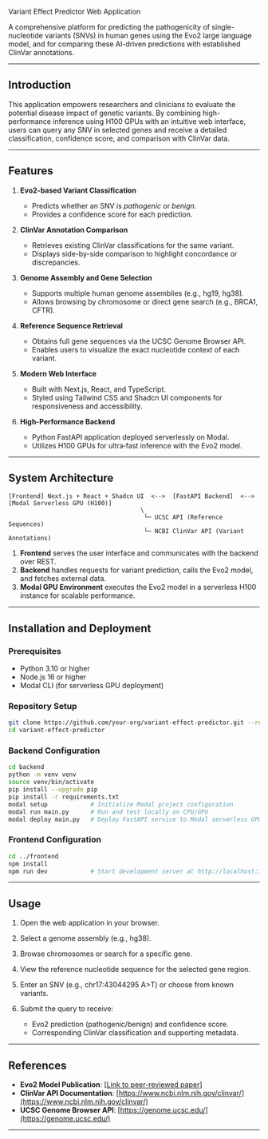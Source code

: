 Variant Effect Predictor Web Application

A comprehensive platform for predicting the pathogenicity of single-nucleotide variants (SNVs) in human genes using the Evo2 large language model, and for comparing these AI-driven predictions with established ClinVar annotations.

---

## Introduction

This application empowers researchers and clinicians to evaluate the potential disease impact of genetic variants. By combining high-performance inference using H100 GPUs with an intuitive web interface, users can query any SNV in selected genes and receive a detailed classification, confidence score, and comparison with ClinVar data.

---

## Features

1. **Evo2-based Variant Classification**

   * Predicts whether an SNV is *pathogenic* or *benign*.
   * Provides a confidence score for each prediction.

2. **ClinVar Annotation Comparison**

   * Retrieves existing ClinVar classifications for the same variant.
   * Displays side-by-side comparison to highlight concordance or discrepancies.

3. **Genome Assembly and Gene Selection**

   * Supports multiple human genome assemblies (e.g., hg19, hg38).
   * Allows browsing by chromosome or direct gene search (e.g., BRCA1, CFTR).

4. **Reference Sequence Retrieval**

   * Obtains full gene sequences via the UCSC Genome Browser API.
   * Enables users to visualize the exact nucleotide context of each variant.

5. **Modern Web Interface**

   * Built with Next.js, React, and TypeScript.
   * Styled using Tailwind CSS and Shadcn UI components for responsiveness and accessibility.

6. **High‑Performance Backend**

   * Python FastAPI application deployed serverlessly on Modal.
   * Utilizes H100 GPUs for ultra‑fast inference with the Evo2 model.

---

## System Architecture

```text
[Frontend] Next.js + React + Shadcn UI  <-->  [FastAPI Backend]  <-->  [Modal Serverless GPU (H100)]
                                     \
                                      └─ UCSC API (Reference Sequences)
                                      └─ NCBI ClinVar API (Variant Annotations)
```

1. **Frontend** serves the user interface and communicates with the backend over REST.
2. **Backend** handles requests for variant prediction, calls the Evo2 model, and fetches external data.
3. **Modal GPU Environment** executes the Evo2 model in a serverless H100 instance for scalable performance.

---

## Installation and Deployment

### Prerequisites

* Python 3.10 or higher
* Node.js 16 or higher
* Modal CLI (for serverless GPU deployment)

### Repository Setup

```bash
git clone https://github.com/your-org/variant-effect-predictor.git --recurse-submodules
cd variant-effect-predictor
```

### Backend Configuration

```bash
cd backend
python -m venv venv
source venv/bin/activate
pip install --upgrade pip
pip install -r requirements.txt
modal setup            # Initialize Modal project configuration
modal run main.py      # Run and test locally on CPU/GPU
modal deploy main.py   # Deploy FastAPI service to Modal serverless GPU
```

### Frontend Configuration

```bash
cd ../frontend
npm install
npm run dev            # Start development server at http://localhost:3000
```

---

## Usage

1. Open the web application in your browser.
2. Select a genome assembly (e.g., hg38).
3. Browse chromosomes or search for a specific gene.
4. View the reference nucleotide sequence for the selected gene region.
5. Enter an SNV (e.g., chr17:43044295 A>T) or choose from known variants.
6. Submit the query to receive:

   * Evo2 prediction (pathogenic/benign) and confidence score.
   * Corresponding ClinVar classification and supporting metadata.

---

## References

* **Evo2 Model Publication**: \[[Link to peer-reviewed paper](https://github.com/ArcInstitute/evo2)]
* **ClinVar API Documentation**: [https://www.ncbi.nlm.nih.gov/clinvar/](https://www.ncbi.nlm.nih.gov/clinvar/)
* **UCSC Genome Browser API**: [https://genome.ucsc.edu/](https://genome.ucsc.edu/)

---


